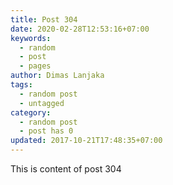 ```yaml
---
title: Post 304
date: 2020-02-28T12:53:16+07:00
keywords:
  - random
  - post
  - pages
author: Dimas Lanjaka
tags:
  - random post
  - untagged
category:
  - random post
  - post has 0
updated: 2017-10-21T17:48:35+07:00
---
```

This is content of post 304